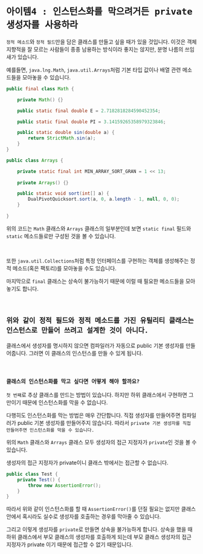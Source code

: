 # `아이템4 : 인스턴스화를 막으려거든 private 생성자를 사용하라`

`정적 메소드`와 `정적 필드`만을 담은 클래스를 만들고 싶을 때가 있을 것입니다. 이것은 객체 지향적을 잘 모르는 사람들이 종종 남용하는 방식이라 좋지는 않지만,
분명 나름의 쓰임새가 있습니다.

예를들면, `java.lng.Math`, `java.util.Arrays`처럼 기본 타입 값이나 배열 관련 메소드들을 모아놓을 수 있습니다. 

```java
public final class Math {

    private Math() {}

    public static final double E = 2.7182818284590452354;

    public static final double PI = 3.14159265358979323846;

    public static double sin(double a) {
        return StrictMath.sin(a);
    }
}
```

```java
public class Arrays {

    private static final int MIN_ARRAY_SORT_GRAN = 1 << 13;
    
    private Arrays() {}

    public static void sort(int[] a) {
        DualPivotQuicksort.sort(a, 0, a.length - 1, null, 0, 0);
    }
   
}
```

위의 코드는 `Math` 클래스와 `Arrays` 클래스의 일부분인데 보면 `static final` 필드와 `static` 메소드들로만 구성된 것을 볼 수 있습니다. 

<br>

또한 `java.util.Collections`처럼 특정 인터페이스를 구현하는 객체를 생성해주는 정적 메소드(혹은 팩토리)를 모아놓을 수도 있습니다. 

마지막으로 `final` 클래스는 상속이 불가능하기 때문에 이럴 때 필요한 메소드들을 모아놓기도 합니다. 

<br>

## `위와 같이 정적 필드와 정적 메소드를 가진 유틸리티 클래스는 인스턴스로 만들어 쓰려고 설계한 것이 아니다.`

클래스에서 생성자를 명시하지 않으면 컴파일러가 자동으로 public 기본 생성자를 만들어줍니다. 그러면 이 클래스의 인스턴스를 만들 수 있게 됩니다. 

<br>

### `클래스의 인스턴스화를 막고 싶다면 어떻게 해야 할까요?`

`첫 번째`로 추상 클래스를 만드는 방법이 있습니다. 하지만 하위 클래스에서 구현하면 그만이기 때문에 인스턴스화를 막을 수 없습니다. 

다행히도 인스턴스화를 막는 방법은 매우 간단합니다. 직접 생성자를 만들어주면 컴파일러가 public 기본 생성자를 만들어주지 않습니다. 따라서 `private 기본 생성자를 직접 만들어주면 인스턴스화를 막을 수 있습니다.`

위의 `Math` 클래스와 `Arrays` 클래스 모두 생성자의 접근 지정자가 `private`인 것을 볼 수 있습니다. 

생성자의 접근 지정자가 private이니 클래스 밖에서는 접근할 수 없습니다. 

```java
public class Test {
    private Test() {
        throw new AssertionError();
    }
}
``` 

따라서 위와 같이 인스턴스화를 할 때 `AssertionError()`를 던질 필요는 없지만 클래스 안에서 혹시라도 실수로 생성자를 호출하는 경우를 막아줄 수 있습니다. 

그리고 이렇게 생성자를 `private`로 만들면 상속을 불가능하게 합니다. 상속을 했을 때 하위 클래스에서 부모 클래스의 생성자를 호출하게 되는데 부모 클래스 생성자의 접근 지정자가 private 이기 때문에
접근할 수 없기 때문입니다. 


 
 
